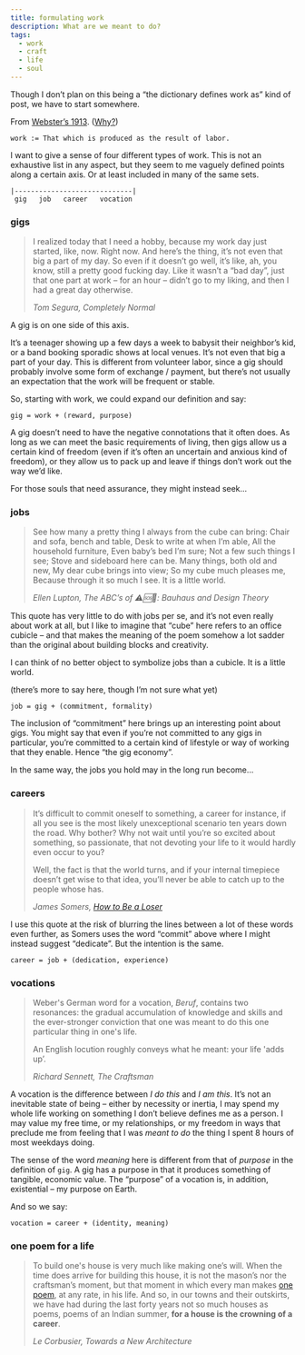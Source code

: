 ```yaml
---
title: formulating work
description: What are we meant to do?
tags:
  - work
  - craft
  - life
  - soul
---
```


Though I don’t plan on this being a “the dictionary defines work as” kind of post, we have to start somewhere.

From [Webster’s 1913][webster]. ([Why?][dictionary])

```
work := That which is produced as the result of labor.
```

I want to give a sense of four different types of work. This is not an exhaustive list in any aspect, but they seem to me vaguely defined points along a certain axis. Or at least included in many of the same sets.

```
|-----------------------------|
 gig   job   career   vocation
```

### gigs

> I realized today that I need a hobby, because my work day just started, like, now. Right now. And here’s the thing, it’s not even that big a part of my day. So even if it doesn’t go well, it’s like, ah, you know, still a pretty good fucking day. Like it wasn’t a “bad day”, just that one part at work – for an hour – didn’t go to my liking, and then I had a great day otherwise.
>
> <cite>Tom Segura, *Completely Normal*</cite>

A gig is on one side of this axis.

It’s a teenager showing up a few days a week to babysit their neighbor’s kid, or a band booking sporadic shows at local venues. It’s not even that big a part of your day. This is different from volunteer labor, since a gig should probably involve some form of exchange / payment, but there’s not usually an expectation that the work will be frequent or stable.

So, starting with work, we could expand our definition and say:

```
gig = work + (reward, purpose)
```

A gig doesn’t need to have the negative connotations that it often does. As long as we can meet the basic requirements of living, then gigs allow us a certain kind of freedom (even if it’s often an uncertain and anxious kind of freedom), or they allow us to pack up and leave if things don’t work out the way we’d like.

For those souls that need assurance, they might instead seek...

### jobs

> See how many a pretty thing
> I always from the cube can bring:
> Chair and sofa, bench and table,
> Desk to write at when I’m able,
> All the household furniture,
> Even baby’s bed I’m sure;
> Not a few such things I see;
> Stove and sideboard here can be.
> Many things, both old and new,
> My dear cube brings into view;
> So my cube much pleases me,
> Because through it so much I see.
> It is a little world.
> 
> <cite>Ellen Lupton, *The ABC’s of ⚠️🆘🔵: Bauhaus and Design Theory*</cite>

This quote has very little to do with jobs per se, and it’s not even really about work at all, but I like to imagine that “cube” here refers to an office cubicle – and that makes the meaning of the poem somehow a lot sadder than the original about building blocks and creativity.

I can think of no better object to symbolize jobs than a cubicle. It is a little world.

(there’s more to say here, though I’m not sure what yet)

```
job = gig + (commitment, formality)
```

The inclusion of “commitment” here brings up an interesting point about gigs. You might say that even if you’re not committed to any gigs in particular, you’re committed to a certain kind of lifestyle or way of working that they enable. Hence “the gig economy”.

In the same way, the jobs you hold may in the long run become...

### careers

> It’s difficult to commit oneself to something, a career for instance, if all you see is the most likely unexceptional scenario ten years down the road. Why bother? Why not wait until you’re so excited about something, so passionate, that not devoting your life to it would hardly even occur to you?
>
> Well, the fact is that the world turns, and if your internal timepiece doesn’t get wise to that idea, you’ll never be able to catch up to the people whose has.
>
> <cite>James Somers, *[How to Be a Loser][loser]*</cite>

I use this quote at the risk of blurring the lines between a lot of these words even further, as Somers uses the word “commit” above where I might instead suggest “dedicate”. But the intention is the same.

```
career = job + (dedication, experience)
```

### vocations

> Weber's German word for a vocation, *Beruf*, contains two resonances: the gradual accumulation of knowledge and skills and the ever-stronger conviction that one was meant to do this one particular thing in one's life.
> 
> An English locution roughly conveys what he meant: your life 'adds up’.
>
> <cite>Richard Sennett, *The Craftsman*</cite>

A vocation is the difference between *I do this* and *I am this*. It’s not an inevitable state of being – either by necessity or inertia, I may spend my whole life working on something I don’t believe defines me as a person. I may value my free time, or my relationships, or my freedom in ways that preclude me from feeling that I was *meant to do* the thing I spent 8 hours of most weekdays doing.

The sense of the word *meaning* here is different from that of *purpose* in the definition of `gig`. A gig has a purpose in that it produces something of tangible, economic value. The “purpose” of a vocation is, in addition, existential – my purpose on Earth.

And so we say:

```
vocation = career + (identity, meaning)
```

### one poem for a life

> To build one's house is very much like making one’s will. When the time does arrive for building this house, it is not the mason’s nor the craftsman’s moment, but that moment in which every man makes [one poem][poems], at any rate, in his life. And so, in our towns and their outskirts, we have had during the last forty years not so much houses as poems, poems of an Indian summer, __for a house is the crowning of a career__.
> 
> <cite>Le Corbusier, *Towards a New Architecture*</cite>

[dictionary]: https://jsomers.net/blog/dictionary
[webster]: https://www.websters1913.com/words/Work
[loser]: http://jsomers.net/blog/how-to-be-a-loser
[poems]: https://barnsworthburning.net/works/japanese-death-poems